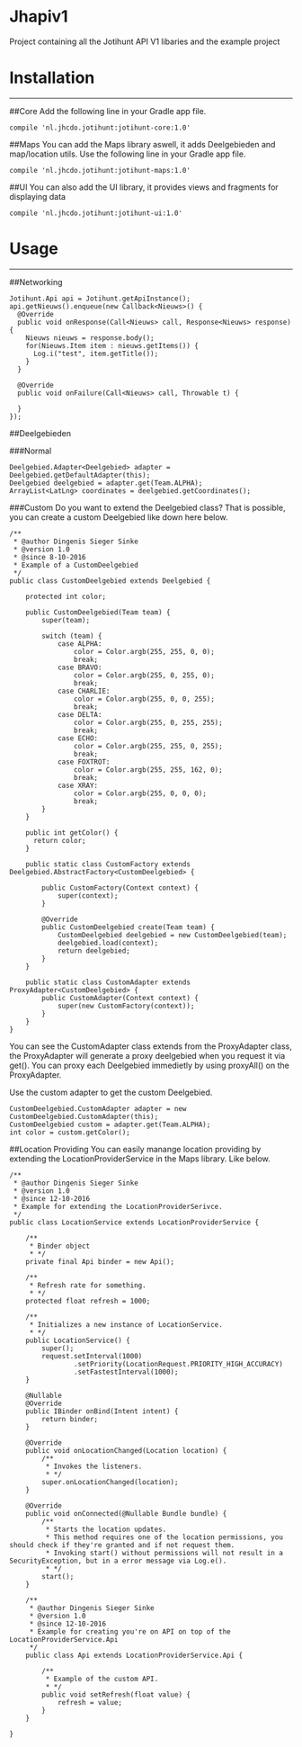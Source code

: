 # Jhapiv1
Project containing all the Jotihunt API V1 libaries and the example project

# Installation
--------
##Core
Add the following line in your Gradle app file.

```
compile 'nl.jhcdo.jotihunt:jotihunt-core:1.0'
```
##Maps
You can add the Maps library aswell, it adds Deelgebieden and map/location utils. Use the following line in your Gradle app file.

```
compile 'nl.jhcdo.jotihunt:jotihunt-maps:1.0'
```
##UI
You can also add the UI library, it provides views and fragments for displaying data

```
compile 'nl.jhcdo.jotihunt:jotihunt-ui:1.0'
```
# Usage
--------

##Networking
```
Jotihunt.Api api = Jotihunt.getApiInstance();
api.getNieuws().enqueue(new Callback<Nieuws>() {
  @Override
  public void onResponse(Call<Nieuws> call, Response<Nieuws> response) {
    Nieuws nieuws = response.body();
    for(Nieuws.Item item : nieuws.getItems()) {
      Log.i("test", item.getTitle());
    }    
  }

  @Override
  public void onFailure(Call<Nieuws> call, Throwable t) {
   
  }
});
```

##Deelgebieden

###Normal
```
Deelgebied.Adapter<Deelgebied> adapter = Deelgebied.getDefaultAdapter(this);
Deelgebied deelgebied = adapter.get(Team.ALPHA);
ArrayList<LatLng> coordinates = deelgebied.getCoordinates();
```

###Custom
Do you want to extend the Deelgebied class? That is possible, you can create a custom Deelgebied like down here below.
```
/**
 * @author Dingenis Sieger Sinke
 * @version 1.0
 * @since 8-10-2016
 * Example of a CustomDeelgebied 
 */
public class CustomDeelgebied extends Deelgebied {

    protected int color;

    public CustomDeelgebied(Team team) {
        super(team);

        switch (team) {
            case ALPHA:
                color = Color.argb(255, 255, 0, 0);
                break;
            case BRAVO:
                color = Color.argb(255, 0, 255, 0);
                break;
            case CHARLIE:
                color = Color.argb(255, 0, 0, 255);
                break;
            case DELTA:
                color = Color.argb(255, 0, 255, 255);
                break;
            case ECHO:
                color = Color.argb(255, 255, 0, 255);
                break;
            case FOXTROT:
                color = Color.argb(255, 255, 162, 0);
                break;
            case XRAY:
                color = Color.argb(255, 0, 0, 0);
                break;
        }
    }
    
    public int getColor() {
      return color;
    }

    public static class CustomFactory extends Deelgebied.AbstractFactory<CustomDeelgebied> {

        public CustomFactory(Context context) {
            super(context);
        }

        @Override
        public CustomDeelgebied create(Team team) {
            CustomDeelgebied deelgebied = new CustomDeelgebied(team);
            deelgebied.load(context);
            return deelgebied;
        }
    }

    public static class CustomAdapter extends ProxyAdapter<CustomDeelgebied> {
        public CustomAdapter(Context context) {
            super(new CustomFactory(context));
        }
    }
}
```
You can see the CustomAdapter class extends from the ProxyAdapter class, the ProxyAdapter will generate a proxy deelgebied when you request it via get(). You can proxy each Deelgebied immedietly by using proxyAll() on the ProxyAdapter.

Use the custom adapter to get the custom Deelgebied.

```
CustomDeelgebied.CustomAdapter adapter = new CustomDeelgebied.CustomAdapter(this);
CustomDeelgebied custom = adapter.get(Team.ALPHA);
int color = custom.getColor();
```
##Location Providing
You can easily manange location providing by extending the LocationProviderService in the Maps library. Like below.

```
/**
 * @author Dingenis Sieger Sinke
 * @version 1.0
 * @since 12-10-2016
 * Example for extending the LocationProviderSerivce.
 */
public class LocationService extends LocationProviderService {

    /**
     * Binder object
     * */
    private final Api binder = new Api();

    /**
     * Refresh rate for something.
     * */
    protected float refresh = 1000;

    /**
     * Initializes a new instance of LocationService.
     * */
    public LocationService() {
        super();
        request.setInterval(1000)
                .setPriority(LocationRequest.PRIORITY_HIGH_ACCURACY)
                .setFastestInterval(1000);
    }

    @Nullable
    @Override
    public IBinder onBind(Intent intent) {
        return binder;
    }

    @Override
    public void onLocationChanged(Location location) {
        /**
         * Invokes the listeners.
         * */
        super.onLocationChanged(location);
    }

    @Override
    public void onConnected(@Nullable Bundle bundle) {
        /**
         * Starts the location updates.
         * This method requires one of the location permissions, you should check if they're granted and if not request them.
         * Invoking start() without permissions will not result in a SecurityException, but in a error message via Log.e().
         * */
        start();
    }

    /**
     * @author Dingenis Sieger Sinke
     * @version 1.0
     * @since 12-10-2016
     * Example for creating you're on API on top of the LocationProviderService.Api
     */
    public class Api extends LocationProviderService.Api {

        /**
         * Example of the custom API.
         * */
        public void setRefresh(float value) {
            refresh = value;
        }
    }

}

```
